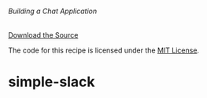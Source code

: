 
###### Building a Chat Application

[Download the Source](https://github.com/engrpeters/building-a-chat-application/archive/master.zip)

The code for this recipe is licensed under the [MIT License](http://opensource.org/licenses/MIT).
# simple-slack
